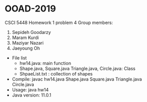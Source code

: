 # OOAD-2019
 CSCI 5448 Homework 1 problem 4
 Group members:
1. Sepideh Goodarzy
2. Maram Kurdi
3. Maziyar Nazari
4. Jaeyoung Oh

 * File list
   - hw14.java: main function
   - Shape.java, Square.java Triangle.java, Circle.java: Class
   - ShpaeList.txt : collection of shapes
 * Compile: javac hw14.java Shape.java Square.java Triangle.java Circle.java
 * Usage: java hw14
 * Java version: 11.0.1

